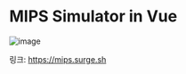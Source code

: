 # MIPS Simulator in Vue

![image](https://user-images.githubusercontent.com/22253556/100544405-c830ef00-3298-11eb-8ef2-dcbd13cc1ea4.png)

링크: https://mips.surge.sh
